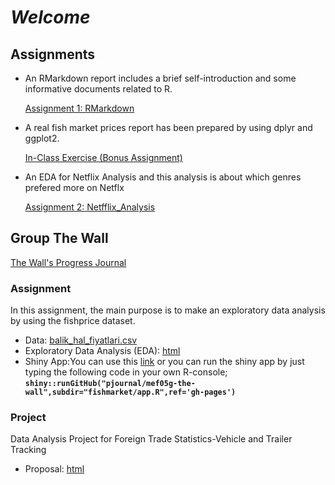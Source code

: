 # *Welcome*

## Assignments

- An RMarkdown report includes a brief self-introduction and some informative documents related to R.

    [Assignment 1: RMarkdown](Assignment_1-RMarkdown.html)

- A real fish market prices report has been prepared by using dplyr and ggplot2.

    [In-Class Exercise (Bonus Assignment)](fish_prices.html)

- An EDA for Netflix Analysis and this analysis is about which genres prefered more on Netflx

    [Assignment 2: Netfflix_Analysis](Netflix_EDA.html)



## Group The Wall
[The Wall's Progress Journal](https://github.com/pjournal/mef05g-the-wall)

### Assignment

In this assignment, the main purpose is to make an exploratory data analysis by using the fishprice dataset.

- Data: [balik_hal_fiyatlari.csv](https://github.com/pjournal/mef05g-the-wall/blob/gh-pages/fishmarket/balik_hal_fiyatlari.csv)
- Exploratory Data Analysis (EDA): [html](https://github.com/pjournal/mef05g-the-wall/blob/gh-pages/fishmarket/app.R)
- Shiny App:You can use this [link](https://thewall.shinyapps.io/fishmarket/)
    or you can run the shiny app by just typing the following code in your own R-console;
    **`shiny::runGitHub("pjournal/mef05g-the-wall",subdir="fishmarket/app.R",ref='gh-pages')`**

### Project

Data Analysis Project for Foreign Trade Statistics-Vehicle and Trailer Tracking

- Proposal: [html](https://github.com/pjournal/mef05g-the-wall/blob/gh-pages/FinalProject/project_proposal.html)
